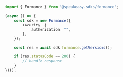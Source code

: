 <!-- Start SDK Example Usage -->


```typescript
import { Formance } from "@speakeasy-sdks/formance";

(async () => {
    const sdk = new Formance({
        security: {
            authorization: "",
        },
    });

    const res = await sdk.formance.getVersions();

    if (res.statusCode == 200) {
        // handle response
    }
})();

```
<!-- End SDK Example Usage -->